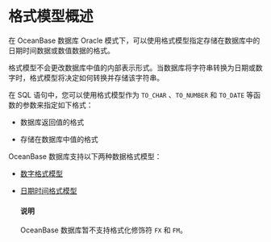 # 格式模型概述

在 OceanBase 数据库 Oracle 模式下，可以使用格式模型指定存储在数据库中的日期时间数据或数值数据的格式。

格式模型不会更改数据库中值的内部表示形式。当数据库将字符串转换为日期或数字时，格式模型将决定如何转换并存储该字符串。

在 SQL 语句中，您可以使用格式模型作为 `TO_CHAR` 、`TO_NUMBER` 和 `TO_DATE` 等函数的参数来指定如下格式：

* 数据库返回值的格式

* 存储在数据库中值的格式

OceanBase 数据库支持以下两种数据格式模型：

* [数字格式模型](../4.format-of-oracle-mode/2.format-of-oracle-mode.md)

* [日期时间格式模型](../4.format-of-oracle-mode/3.date-and-time-formatting-of-oracle-mode.md)

  <main id="notice" type='explain'>
    <h4>说明</h4>
    <p>OceanBase 数据库暂不支持格式化修饰符 <code>FX</code> 和 <code>FM</code>。</p>
  </main>
